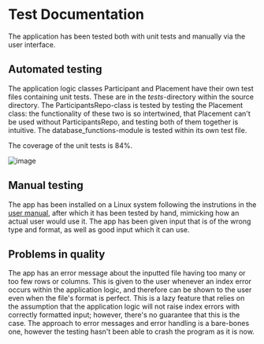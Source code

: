 # Test Documentation

The application has been tested both with unit tests and manually via the user interface.

## Automated testing
The application logic classes Participant and Placement have their own test files containing unit tests. These are in the _tests_-directory within the source directory. The ParticipantsRepo-class is tested by testing the Placement class: the functionality of these two is so intertwined, that Placement can't be used without ParticipantsRepo, and testing both of them together is intuitive. The database_functions-module is tested within its own test file.

The coverage of the unit tests is 84%.

![image](https://user-images.githubusercontent.com/94612974/167952325-5da0cece-9195-4805-bbb8-1570df2f0f1a.png)


## Manual testing

The app has been installed on a Linux system following the instrutions in the [user manual](), after which it has been tested by hand, mimicking how an actual user would use it. The app has been given input that is of the wrong type and format, as well as good input which it can use. 

## Problems in quality
The app has an error message about the inputted file having too many or too few rows or columns. This is given to the user whenever an index error occurs within the application logic, and therefore can be shown to the user even when the file's format is perfect. This is a lazy feature that relies on the assumption that the application logic will not raise index errors with correctly formatted input; however, there's no guarantee that this is the case. The approach to error messages and error handling is a bare-bones one, however the testing hasn't been able to crash the program as it is now.
